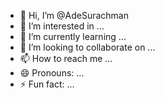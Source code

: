 - 👋 Hi, I’m @AdeSurachman
- 👀 I’m interested in ...
- 🌱 I’m currently learning ...
- 💞️ I’m looking to collaborate on ...
- 📫 How to reach me ...
- 😄 Pronouns: ...
- ⚡ Fun fact: ...

<!---
AdeSurachman/AdeSurachman is a ✨ special ✨ repository because its `README.md` (this file) appears on your GitHub profile.
You can click the Preview link to take a look at your changes.
--->
